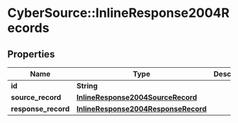 # CyberSource::InlineResponse2004Records

## Properties
Name | Type | Description | Notes
------------ | ------------- | ------------- | -------------
**id** | **String** |  | [optional] 
**source_record** | [**InlineResponse2004SourceRecord**](InlineResponse2004SourceRecord.md) |  | [optional] 
**response_record** | [**InlineResponse2004ResponseRecord**](InlineResponse2004ResponseRecord.md) |  | [optional] 


